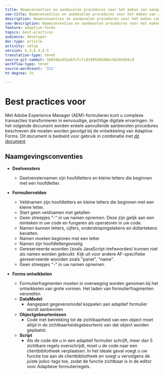 ```yaml
---
title: Naamconventies en aanbevolen procedures voor het maken van aangepaste formulieren
seo-title: Naamconventies en aanbevolen procedures voor het maken van aangepaste formulieren
description: Naamconventies en aanbevolen procedures voor het maken van aangepaste formulieren
seo-description: Naamconventies en aanbevolen procedures voor het maken van aangepaste formulieren
feature: adaptive-forms
topics: best-practices
audience: developer
doc-type: article
activity: setup
version: 6.3,6.4,6.5
translation-type: tm+mt
source-git-commit: 5b05dbe45babfcfcfc81995d9d48bc9b26b9b6c8
workflow-type: tm+mt
source-wordcount: '311'
ht-degree: 1%

---
```


# Best practices voor

Met Adobe Experience Manager (AEM)-formulieren kunt u complexe transacties transformeren in eenvoudige, prachtige digitale ervaringen. In het volgende document worden enkele aanvullende aanbevolen procedures beschreven die moeten worden gevolgd bij de ontwikkeling van Adaptive Forms. Dit document is bedoeld voor gebruik in combinatie met [dit document](https://helpx.adobe.com/experience-manager/6-3/forms/using/adaptive-forms-best-practices.html#Overview)

## Naamgevingsconventies

* **Deelvensters**
   * Deelvensternamen zijn hoofdletters en kleine letters die beginnen met een hoofdletter.

* **Formuliervelden**
   * Veldnamen zijn hoofdletters en kleine letters die beginnen met een kleine letter.
   * Start geen veldnamen met getallen
   * Geen streepjes &quot;-&quot; in uw namen opnemen. Deze zijn gelijk aan een minteken in uw code en fungeren als operatoren in uw code.
   * Namen kunnen letters, cijfers, onderstrepingstekens en dollartekens bevatten.
   * Namen moeten beginnen met een letter
   * Namen zijn hoofdlettergevoelig
   * Gereserveerde woorden (zoals JavaScript-trefwoorden) kunnen niet als namen worden gebruikt. Kijk uit voor andere AF-specifieke gereserveerde woorden zoals &quot;panel&quot;, &quot;name&quot;.
   * Geen streepjes &quot;-&quot; in uw namen opnemen
* **Forms ontwikkelen**
   * Formulierfragmenten moeten in overweging worden genomen bij het ontwikkelen van grote vormen. Het laden van formulierfragmenten versnellen
   * **DataModel**
      * Aangepast gegevensmodel koppelen aan adaptief formulier wordt aanbevolen
   * **Objectgebeurtenissen**
      * Code met betrekking tot de zichtbaarheid van een object moet altijd in de zichtbaarheidsgebeurtenis van dat object worden geplaatst.
   * **Script**
      * Als de code die u in een adaptief formulier schrijft, meer dan 5 zichtbare regels overschrijdt, moet u de code naar een clientbibliotheek verplaatsen. In het ideale geval voegt u uw functie toe aan de clientbibliotheek en voegt u vervolgens de juiste jsdoc-tags toe, zodat de functie zichtbaar is in de editor voor Adaptieve formulierregels.



